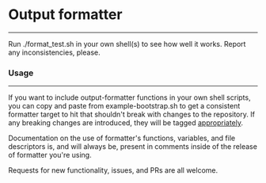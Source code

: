 # Output formatter
---
Run ./format\_test.sh in your own shell(s) to see how well it works. Report any inconsistencies, please.

### Usage
---
If you want to include output-formatter functions in your own shell scripts, you can copy and paste from example-bootstrap.sh to get a consistent formatter target to hit that shouldn't break with changes to the repository. If any breaking changes are introduced, they will be tagged [appropriately](https://semver.org/).

Documentation on the use of formatter's functions, variables, and file descriptors is, and will always be, present in comments inside of the release of formatter you're using.

Requests for new functionality, issues, and PRs are all welcome.
